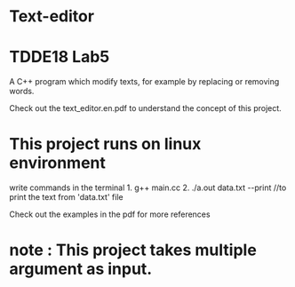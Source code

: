 # Text-editor
# TDDE18 Lab5

A C++ program which modify texts, for example by replacing or removing words.

Check out the text_editor.en.pdf to understand the concept of this project.

# This project runs on linux environment

write commands in the terminal 
    1. g++ main.cc
    2. ./a.out data.txt --print //to print the text from 'data.txt' file
    
Check out the examples in the pdf for more references

# note : This project takes multiple argument as input.